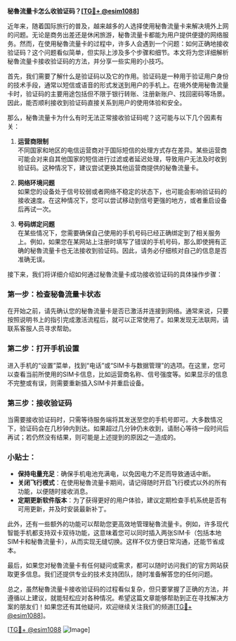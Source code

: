**秘魯流量卡怎么收验证码？[[TG💪+ @esim1088](https://t.me/s/esim1088)]**

近年来，随着国际旅行的普及，越来越多的人选择使用秘魯流量卡来解决境外上网的问题。无论是商务出差还是休闲旅游，秘魯流量卡都能为用户提供便捷的网络服务。然而，在使用秘魯流量卡的过程中，许多人会遇到一个问题：如何正确地接收验证码？这个问题看似简单，但实际上涉及多个步骤和细节。本文将为您详细解析秘魯流量卡接收验证码的方法，并分享一些实用的小技巧。

首先，我们需要了解什么是验证码以及它的作用。验证码是一种用于验证用户身份的技术手段，通常以短信或语音的形式发送到用户的手机上。在境外使用秘魯流量卡时，验证码的主要用途包括但不限于银行转账、注册新账户、找回密码等场景。因此，能否顺利接收到验证码直接关系到用户的使用体验和安全。

那么，秘魯流量卡为什么有时无法正常接收验证码呢？这可能与以下几个因素有关：

1. **运营商限制**  
   不同国家和地区的电信运营商对于国际短信的处理方式存在差异。某些运营商可能会对来自其他国家的短信进行过滤或者延迟处理，导致用户无法及时收到验证码。这种情况下，建议尝试更换其他运营商提供的秘魯流量卡。

2. **网络环境问题**  
   如果您的设备处于信号较弱或者网络不稳定的状态下，也可能会影响验证码的接收速度。在这种情况下，您可以尝试移动到信号更强的地方，或者重启设备后再试一次。

3. **号码绑定问题**  
   在某些情况下，您需要确保自己使用的手机号码已经正确绑定到了相关服务上。例如，如果您在某网站上注册时填写了错误的手机号码，那么即使拥有正确的秘魯流量卡也无法接收到验证码。因此，请务必仔细核对自己的信息是否准确无误。

接下来，我们将详细介绍如何通过秘魯流量卡成功接收验证码的具体操作步骤：

### 第一步：检查秘魯流量卡状态
在开始之前，请先确认您的秘魯流量卡是否已激活并连接到网络。通常来说，只要按照说明书上的指引完成激活流程后，就可以正常使用了。如果发现无法联网，请联系客服人员寻求帮助。

### 第二步：打开手机设置
进入手机的“设置”菜单，找到“电话”或“SIM卡与数据管理”的选项。在这里，您可以查看当前所使用的SIM卡信息，比如运营商名称、信号强度等。如果显示的信息不完整或有误，则需要重新插入SIM卡并重启设备。

### 第三步：接收验证码
当需要接收验证码时，只需等待服务端将其发送至您的手机号即可。大多数情况下，验证码会在几秒钟内到达。如果超过几分钟仍未收到，请耐心等待一段时间后再试；若仍然没有结果，则可能是上述提到的原因之一造成的。

### 小贴士：
- **保持电量充足**：确保手机电池充满电，以免因电力不足而导致通话中断。
- **关闭飞行模式**：在使用秘魯流量卡期间，请记得随时开启飞行模式以外的所有功能，以便随时接收消息。
- **定期更新软件版本**：为了获得更好的用户体验，建议定期检查手机系统是否有可用更新，并及时安装最新补丁。

此外，还有一些额外的功能可以帮助您更高效地管理秘魯流量卡。例如，许多现代智能手机都支持双卡双待功能，这意味着您可以同时插入两张SIM卡（包括本地SIM卡和秘魯流量卡），从而实现无缝切换。这样不仅方便日常沟通，还能节省成本。

最后，如果您对秘魯流量卡有任何疑问或需求，都可以随时访问我们的官方网站获取更多信息。我们还提供专业的技术支持团队，随时准备解答您的任何问题。

总之，虽然秘魯流量卡接收验证码的过程看似复杂，但只要掌握了正确的方法，并遵循以上建议，就能轻松应对各种情况。希望这篇文章能够帮助到正在寻找解决方案的朋友们！如果您还有其他疑问，欢迎继续关注我们的频道[[TG💪+ @esim1088](https://t.me/s/esim1088)]。

[[TG💪+ @esim1088](https://t.me/s/esim1088) ![Image](https://i.postimg.cc/4NQfJmqS/Snipaste-2025-05-13-00-14-12.png)]